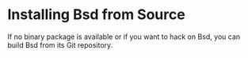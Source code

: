 # Installing Bsd from Source

If no binary package is available or if you want to hack on Bsd, you
can build Bsd from its Git repository.
